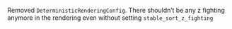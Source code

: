 Removed `DeterministicRenderingConfig`. There shouldn’t be any z fighting anymore in the rendering even without setting `stable_sort_z_fighting`
